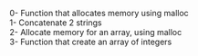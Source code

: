 0- Function that allocates memory using malloc</br>
1- Concatenate 2 strings</br>
2- Allocate memory for an array, using malloc</br>
3- Function that create an array of integers</br>
